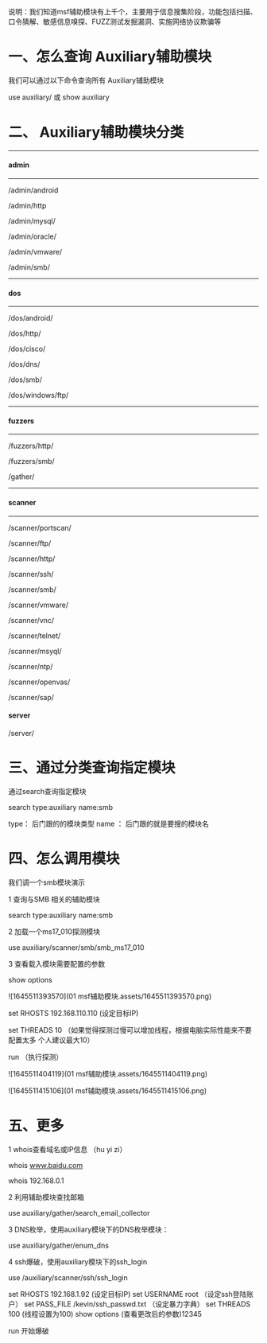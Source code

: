 说明：我们知道msf辅助模块有上千个，主要用于信息搜集阶段，功能包括扫描、口令猜解、敏感信息嗅探、FUZZ测试发掘漏洞、实施网络协议欺骗等

# 一、怎么查询 Auxiliary辅助模块

我们可以通过以下命令查询所有 Auxiliary辅助模块

use auxiliary/ 或   show auxiliary

# 二、 Auxiliary辅助模块分类

---

#### admin

---

/admin/android

/admin/http

/admin/mysql/

/admin/oracle/

/admin/vmware/

/admin/smb/

---

#### dos

---

/dos/android/

/dos/http/

/dos/cisco/

/dos/dns/

/dos/smb/

/dos/windows/ftp/

---

#### fuzzers

---

/fuzzers/http/

/fuzzers/smb/

/gather/

---

#### scanner

---

/scanner/portscan/

/scanner/ftp/

/scanner/http/

/scanner/ssh/

/scanner/smb/

/scanner/vmware/

/scanner/vnc/

/scanner/telnet/

/scanner/msyql/

/scanner/ntp/

/scanner/openvas/

/scanner/sap/

#### server

/server/

# 三、通过分类查询指定模块

通过search查询指定模块

search type:auxiliary name:smb

type： 后门跟的的模块类型   name ： 后门跟的就是要搜的模块名

# 四、怎么调用模块

我们调一个smb模块演示

1 查询与SMB	相关的辅助模块

search type:auxiliary name:smb

2 加载一个ms17_010探测模块

use auxiliary/scanner/smb/smb_ms17_010

3 查看载入模块需要配置的参数

show options

![1645511393570](01 msf辅助模块.assets/1645511393570.png)

set RHOSTS 192.168.110.110   (设定目标IP)

set THREADS 10    （如果觉得探测过慢可以增加线程，根据电脑实际性能来不要配置太多 个人建议最大10）

run （执行探测）

![1645511404119](01 msf辅助模块.assets/1645511404119.png)

![1645511415106](01 msf辅助模块.assets/1645511415106.png)

# 五、更多

1 whois查看域名或IP信息  （hu yi zi）

whois www.baidu.com

whois 192.168.0.1

2  利用辅助模块查找邮箱

use auxiliary/gather/search_email_collector

3 DNS枚举，使用auxiliary模块下的DNS枚举模块：

use auxiliary/gather/enum_dns

4 ssh爆破，使用auxiliary模块下的ssh_login

use /auxiliary/scanner/ssh/ssh_login

set RHOSTS 192.168.1.92   (设定目标IP)
set USERNAME root    （设定ssh登陆账户）
set PASS_FILE /kevin/ssh_passwd.txt   （设定暴力字典）
set THREADS 100           (线程设置为100)
show options                   (查看更改后的参数)12345

run   开始爆破